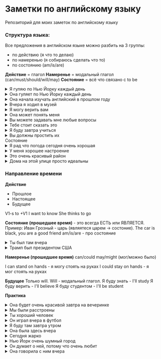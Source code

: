 # Заметки по английскому языку
Репозиторий для моих заметок по английскому языку

### Структура языка:
Все предложения в английском языке можно разбить на 3 группы:
- по действию (я что то делаю)
- по намеренью (я собираюсь сделать что то)
- по состоянию (am/is/are)

**Действие** = глагол
**Намеренье** = модальный глагол (can/must/should/will/may)
**Состояние** = всё что связано с to be

<details>
<summary>Я гуляю по Нью Йорку каждый день</summary>
I walk around New York every day
</details>
<details>
<summary>Она гуляет по Нью Йорку каждый день</summary>
She walks around New York every day
</details>
<details>
<summary>Она начала изучать английский в прошлом году</summary>
She started learning English last year
</details>
<details>
<summary>Вчера я ходил в музей</summary>
I went to the museum yesterday
</details>
<details>
<summary>Я могу верить вам</summary>
I can believe you
</details>

<details>
<summary>Она может понять меня</summary>
She can understand me
</details>
<details>
<summary>Вы можете задавать мне любые вопросы</summary>
You may ask me any questions
</details>
<details>
<summary>Тебе стоит сказать это</summary>
You should say it
</details>
<details>
<summary>Я буду завтра учиться</summary>
I will study tomorrow
</details>
<details>
<summary>Вы должны простить их</summary>
You must forgive them
</details>
Состояние
<details>
<summary>Я рад что погода сегодня очень хорошая</summary>
I am glad that the weather is very good today
</details>
<details>
<summary>У меня хорошее настроение</summary>
I am in a good mood
</details>
<details>
<summary>Это очень красивый район</summary>
This is a very beautiful area
</details>
<details>
<summary>Дома на этой улице просто идеальны</summary>
The houses on this street are just perfect
</details>

### Направление времени
**Действие**
- Прошлое
- Настоящее
- Будущее

V1-s to +V1
I want to know
She thinks to go

**Состояние (прошедшее время)** - это всегда ЕСТЬ или ЯВЛЯЕТСЯ.
Пример: Иван Грозный - царь (являятеся царем -> состоние).
The car is black, you are a good friend
am/is/are - про состояние

<details>
<summary>Ты был там вчера</summary>
Toy were there yesterday
</details>
<details>
<summary>Трамп был президентом США</summary>
Trump was the president of USA
</details>

**Намеренье (прошедшее время)**
can/could
may/might (мог/можно было)

I can stand on hands - я могу стоять на руках
I could stay on hands - я мог стоять на руках

**Будущее**
Только will. Will - модальный глагол. 
Я буду знать - I'll study
Я буду верить - I'll believe
Я буду студентом - I'll be student

**Практика**
<details>
<summary>Она будет очень красивой завтра на вечеринке</summary>
She'll be very beatiful on the party tomorrow
</details>
<details>
<summary>Мы были расстроены</summary>
We were upset
</details>
<details>
<summary>Ты хороший человек</summary>
You are a good person
</details>
<details>
<summary>Он играл вчера в футбол</summary>
He played football yesterday
</details>
<details>
<summary>Я буду там завтра утром</summary>
I'll be there tomorrow morning
</details>
<details>
<summary>Она была здесь вчера</summary>
She was here yesterday
</details>
<details>
<summary>Сегодня жарко</summary>
It's hot today

Сегодня - время!
Подлежащего нет - используем it!
</details>
<details>
<summary>Нью Йорк очень шумный город</summary>
New York is a very noisy city
</details>
<details>
<summary>Он думает о ней, потому что очень любит</summary>
He thinks about her because he loves her very much
</details>
<details>
<summary>Она говорила с ним вчера</summary>
She spoke to him yesterday
</details>